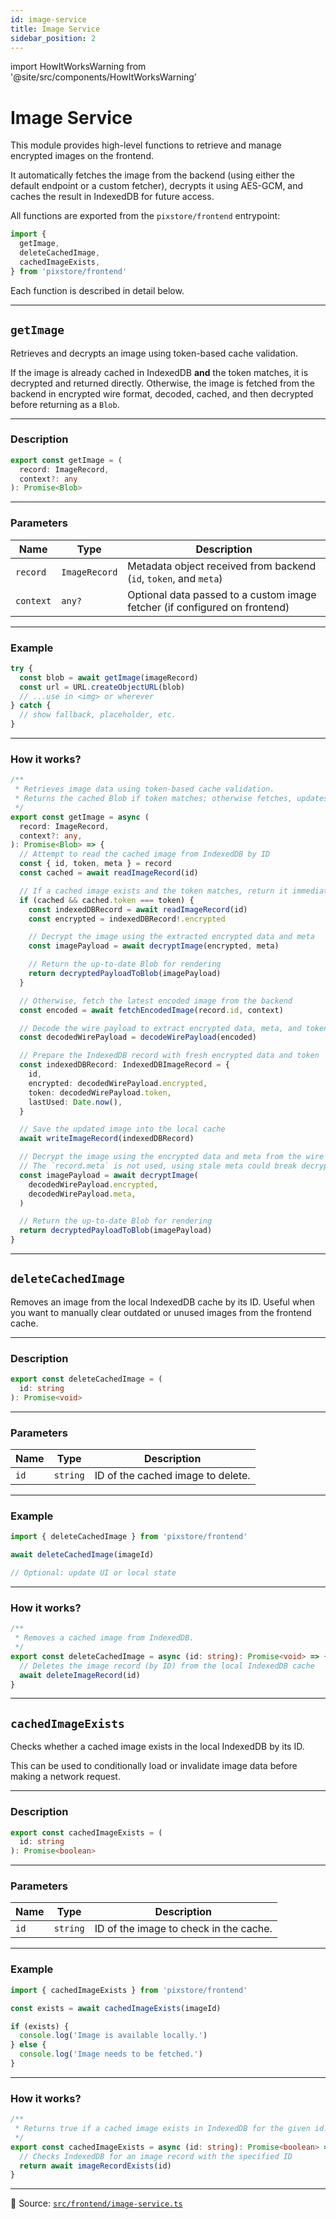 ```yaml
---
id: image-service
title: Image Service
sidebar_position: 2
---
```


import HowItWorksWarning from '@site/src/components/HowItWorksWarning'

# Image Service

This module provides high-level functions to retrieve and manage encrypted images on the frontend.

It automatically fetches the image from the backend (using either the default endpoint or a custom fetcher), decrypts it using AES-GCM, and caches the result in IndexedDB for future access.

All functions are exported from the `pixstore/frontend` entrypoint:

```ts
import {
  getImage,
  deleteCachedImage,
  cachedImageExists,
} from 'pixstore/frontend'
```

Each function is described in detail below.

---

## `getImage`

Retrieves and decrypts an image using token-based cache validation.

If the image is already cached in IndexedDB **and** the token matches, it is decrypted and returned directly.
Otherwise, the image is fetched from the backend in encrypted wire format, decoded, cached, and then decrypted before returning as a `Blob`.

---

### Description

```ts
export const getImage = (
  record: ImageRecord,
  context?: any
): Promise<Blob>
```

---

### Parameters

| Name      | Type          | Description                                                                |
| --------- | ------------- | -------------------------------------------------------------------------- |
| `record`  | `ImageRecord` | Metadata object received from backend (`id`, `token`, and `meta`)          |
| `context` | `any?`        | Optional data passed to a custom image fetcher (if configured on frontend) |

---

### Example

```ts
try {
  const blob = await getImage(imageRecord)
  const url = URL.createObjectURL(blob)
  // ...use in <img> or wherever
} catch {
  // show fallback, placeholder, etc.
}
```

---

### How it works?

<HowItWorksWarning />

```ts
/**
 * Retrieves image data using token-based cache validation.
 * Returns the cached Blob if token matches; otherwise fetches, updates, and returns new Blob.
 */
export const getImage = async (
  record: ImageRecord,
  context?: any,
): Promise<Blob> => {
  // Attempt to read the cached image from IndexedDB by ID
  const { id, token, meta } = record
  const cached = await readImageRecord(id)

  // If a cached image exists and the token matches, return it immediately
  if (cached && cached.token === token) {
    const indexedDBRecord = await readImageRecord(id)
    const encrypted = indexedDBRecord!.encrypted

    // Decrypt the image using the extracted encrypted data and meta
    const imagePayload = await decryptImage(encrypted, meta)

    // Return the up-to-date Blob for rendering
    return decryptedPayloadToBlob(imagePayload)
  }

  // Otherwise, fetch the latest encoded image from the backend
  const encoded = await fetchEncodedImage(record.id, context)

  // Decode the wire payload to extract encrypted data, meta, and token
  const decodedWirePayload = decodeWirePayload(encoded)

  // Prepare the IndexedDB record with fresh encrypted data and token
  const indexedDBRecord: IndexedDBImageRecord = {
    id,
    encrypted: decodedWirePayload.encrypted,
    token: decodedWirePayload.token,
    lastUsed: Date.now(),
  }

  // Save the updated image into the local cache
  await writeImageRecord(indexedDBRecord)

  // Decrypt the image using the encrypted data and meta from the wire payload.
  // The `record.meta` is not used, using stale meta could break decryption if the image was recently updated.
  const imagePayload = await decryptImage(
    decodedWirePayload.encrypted,
    decodedWirePayload.meta,
  )

  // Return the up-to-date Blob for rendering
  return decryptedPayloadToBlob(imagePayload)
}
```

---

## `deleteCachedImage`

Removes an image from the local IndexedDB cache by its ID.
Useful when you want to manually clear outdated or unused images from the frontend cache.

---

### Description

```ts
export const deleteCachedImage = (
  id: string
): Promise<void>
```

---

### Parameters

| Name | Type     | Description                       |
| ---- | -------- | --------------------------------- |
| `id` | `string` | ID of the cached image to delete. |

---

### Example

```ts
import { deleteCachedImage } from 'pixstore/frontend'

await deleteCachedImage(imageId)

// Optional: update UI or local state
```

---

### How it works?

<HowItWorksWarning />

```ts
/**
 * Removes a cached image from IndexedDB.
 */
export const deleteCachedImage = async (id: string): Promise<void> => {
  // Deletes the image record (by ID) from the local IndexedDB cache
  await deleteImageRecord(id)
}
```

---

## `cachedImageExists`

Checks whether a cached image exists in the local IndexedDB by its ID.

This can be used to conditionally load or invalidate image data before making a network request.

---

### Description

```ts
export const cachedImageExists = (
  id: string
): Promise<boolean>
```

---

### Parameters

| Name | Type     | Description                            |
| ---- | -------- | -------------------------------------- |
| `id` | `string` | ID of the image to check in the cache. |

---

### Example

```ts
import { cachedImageExists } from 'pixstore/frontend'

const exists = await cachedImageExists(imageId)

if (exists) {
  console.log('Image is available locally.')
} else {
  console.log('Image needs to be fetched.')
}
```

---

### How it works?

<HowItWorksWarning />

```ts
/**
 * Returns true if a cached image exists in IndexedDB for the given id.
 */
export const cachedImageExists = async (id: string): Promise<boolean> => {
  // Checks IndexedDB for an image record with the specified ID
  return await imageRecordExists(id)
}
```

---

📄 Source: [`src/frontend/image-service.ts`](https://github.com/sDenizOzturk/pixstore/blob/main/src/frontend/image-service.ts)

